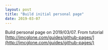 ```yaml
---
layout: post
title: "Build initial personal page"
date: 2019-03-07
---
```


Build personal page on 2019/03/07. From tutorial [http://jmcglone.com/guides/github-pages/](http://jmcglone.com/guides/github-pages/)
